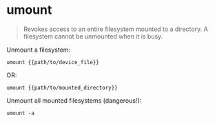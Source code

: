 umount
======

> Revokes access to an entire filesystem mounted to a directory.
> A filesystem cannot be unmounted when it is busy.

Unmount a filesystem:

    umount {{path/to/device_file}}

OR:

    umount {{path/to/mounted_directory}}

Unmount all mounted filesystems (dangerous!):

    umount -a
